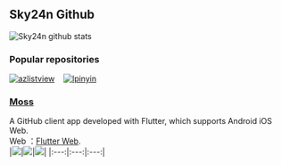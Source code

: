 ## Sky24n Github

![Sky24n github stats](https://github-readme-stats.vercel.app/api?username=Sky24n&show_icons=true&theme=dracula)

### Popular repositories
[![azlistview](https://github-readme-stats.vercel.app/api/pin/?username=flutterchina&repo=azlistview)](https://github.com/flutterchina/azlistview)&nbsp;&nbsp;&nbsp;&nbsp;[![lpinyin](https://github-readme-stats.vercel.app/api/pin/?username=flutterchina&repo=lpinyin)](https://github.com/flutterchina/lpinyin)  

### [Moss](https://github.com/Sky24n/Moss)
A GitHub client app developed with Flutter, which supports Android iOS Web.  
Web ：[Flutter Web](https://sky24n.gitee.io/moss/web/index.html).  
|![](https://z3.ax1x.com/2021/04/26/gp1hm6.jpg)|![](https://z3.ax1x.com/2021/04/26/gp1Tte.jpg)|![](https://z3.ax1x.com/2021/04/26/gp17fH.jpg)|
|:---:|:---:|:---:|

